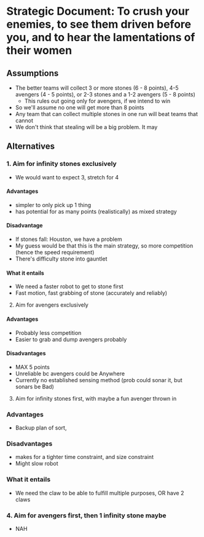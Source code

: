 # Strategic Document: To crush your enemies, to see them driven before you, and to hear the lamentations of their women

## Assumptions
* The better teams will collect 3 or more stones (6 - 8 points), 4-5 avengers (4 - 5 points), or 2-3 stones and a 1-2 avengers (5 - 8 points)
  * This rules out going only for avengers, if we intend to win
* So we'll assume no one will get more than 8 points
* Any team that can collect multiple stones in one run will beat teams that cannot
* We don't think that stealing will be a big problem. It may 


## Alternatives
### 1. Aim for infinity stones exclusively
* We would want to expect 3, stretch for 4
#### Advantages
* simpler to only pick up 1 thing
* has potential for as many points (realistically) as mixed strategy

#### Disadvantage
* If stones fall: Houston, we have a problem
* My guess would be that this is the main strategy, so more competition (hence the speed requirement)
* There's difficulty stone into gauntlet

#### What it entails
* We need a faster robot to get to stone first
* Fast motion, fast grabbing of stone (accurately and reliably)

2. Aim for avengers exclusively
#### Advantages
* Probably less competition
* Easier to grab and dump avengers probably

#### Disadvantages
* MAX 5 points
* Unreliable bc avengers could be Anywhere
* Currently no established sensing method (prob could sonar it, but sonars be Bad)

3. Aim for infinity stones first, with maybe a fun avenger thrown in
### Advantages
* Backup plan of sort, 

### Disadvantages
* makes for a tighter time constraint, and size constraint
* Might slow robot

### What it entails
* We need the claw to be able to fulfill multiple purposes, OR have 2 claws

### 4. Aim for avengers first, then 1 infinity  stone maybe
* NAH

